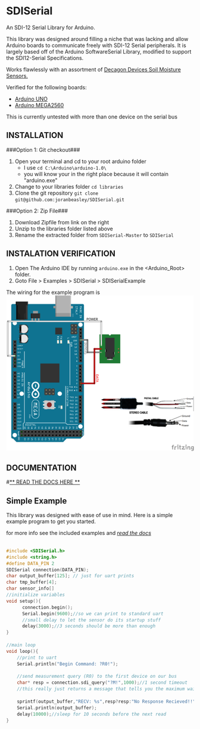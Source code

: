 SDISerial 
=========

An SDI-12 Serial Library for Arduino.

This library was designed around filling a niche that was lacking and allow Arduino boards to communicate freely with SDI-12 Serial peripherals.  It is largely based off of the Arduino SoftwareSerial Library, modified to support the SDI12-Serial Specifications.

Works flawlessly with an assortment of [Decagon Devices Soil Moisture Sensors.](http://www.decagon.com/products/soils/)

Verified for the following boards: 
   - [Arduino UNO](http://arduino.cc/en/Main/arduinoBoardUno)
   - [Arduino MEGA2560](http://arduino.cc/en/Main/ArduinoBoardMega2560)

This is currently untested with more than one device on the serial bus

INSTALLATION
------------
###Option 1: Git checkout###
1. Open your terminal and cd to your root arduino folder
	- I use `cd C:\Arduino\arduino-1.0\`
	- you will know your in the right place because it will contain "arduino.exe"
2. Change to your libraries folder `cd libraries`
3. Clone the git repository `git clone git@github.com:joranbeasley/SDISerial.git`
	
###Option 2: Zip File###
1. Download Zipfile from link on the right
2. Unzip to the libraries folder listed above
3. Rename the extracted folder from `SDISerial-Master` to `SDISerial`
	
INSTALATION VERIFICATION
------------------------
1. Open The Arduino IDE by running `arduino.exe` in the <Arduino_Root> folder.
2. Goto File > Examples > SDISerial > SDISerialExample

The wiring for the example program is 
![Wiring Diagram](examples/ATMEGA_SDI_HOOKUP.png)

DOCUMENTATION
-------------
#[** READ THE DOCS HERE **](https://dl.dropboxusercontent.com/u/18004504/Arduino/SDISerial/index.html)

Simple Example
-------------------
This library was designed with ease of use in mind.  Here is a simple example program to get you started. 

for more info see the included examples and [_read the docs_](https://dl.dropboxusercontent.com/u/18004504/Arduino/SDISerial/index.html)
```c++

#include <SDISerial.h>
#include <string.h>
#define DATA_PIN 2
SDISerial connection(DATA_PIN);
char output_buffer[125]; // just for uart prints
char tmp_buffer[4];
char sensor_info[]
//initialize variables
void setup(){
      connection.begin();
      Serial.begin(9600);//so we can print to standard uart
      //small delay to let the sensor do its startup stuff
      delay(3000);//3 seconds should be more than enough
}

//main loop
void loop(){
    //print to uart
    Serial.println("Begin Command: ?R0!");
    
    //send measurement query (R0) to the first device on our bus
    char* resp = connection.sdi_query("?M!",1000);//1 second timeout
    //this really just returns a message that tells you the maximum wait before the measurement is ready
    
    sprintf(output_buffer,"RECV: %s",resp?resp:"No Response Recieved!!");
    Serial.println(output_buffer);
    delay(10000);//sleep for 10 seconds before the next read
}
```